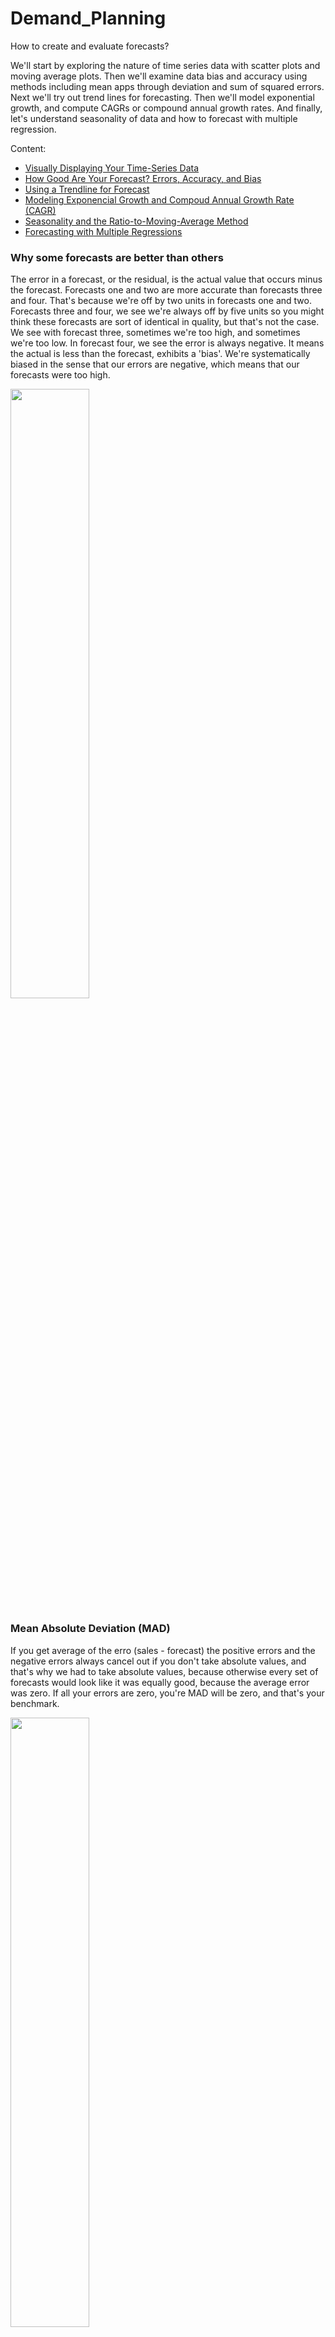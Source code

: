 # Demand_Planning
How to create and evaluate forecasts?

We'll start by exploring the nature of time series data with scatter plots and moving average plots. Then we'll examine data bias and accuracy using methods including mean apps through deviation and sum of squared errors. Next we'll try out trend lines for forecasting. Then we'll model exponential growth, and compute CAGRs or compound annual growth rates. And finally, let's understand seasonality of data and how to forecast with multiple regression.

Content:
- [Visually Displaying Your Time-Series Data](VisuallyDisplaying.md)
- [How Good Are Your Forecast? Errors, Accuracy, and Bias]()
- [Using a Trendline for Forecast]()
- [Modeling Exponencial Growth and Compoud Annual Growth Rate (CAGR)]()
- [Seasonality and the Ratio-to-Moving-Average Method]()
- [Forecasting with Multiple Regressions]()


### Why some forecasts are better than others
The error in a forecast, or the residual, is the actual value that occurs minus the forecast.
Forecasts one and two are more accurate than forecasts three and four. That's because we're off by two units in forecasts one and two. 
Forecasts three and four, we see we're always off by five units so you might think these forecasts are sort of identical in quality, but that's not the case. We see with forecast three, sometimes we're too high, and sometimes we're too low. 
In forecast four, we see the error is always negative. It means the actual is less than the forecast, exhibits a 'bias'. We're systematically biased in the sense that our errors are negative, which means that our forecasts were too high. 

<img src="https://github.com/IgorTraspadini/Demand_Planning/assets/126266157/eef051ba-0305-438a-9988-57a8f302751c" width=50%>

### Mean Absolute Deviation (MAD)
If you get average of the erro (sales - forecast) the positive errors and the negative errors always cancel out if you don't take absolute values, and that's why we had to take absolute values, because otherwise every set of forecasts would look like it was equally good, because the average error was zero. If all your errors are zero, you're MAD will be zero, and that's your benchmark.

<img src="https://github.com/IgorTraspadini/Demand_Planning/assets/126266157/91c79b69-94c2-490f-8d7b-87bbbac13ca8" width=50%>

### Mean Absolute Percentage Error (MAPE)
Percentage error is the actual value of the series minus the forecasted value, divided by the actual value, and then the MAPE is the average of the absolute percentage errors. 
Now the question is, which of these series are doing a better job of forecasting? The forecast from series one or the forecast from series two in terms of accuracy. 
Well this is trickier than you might think. So let's look at the forecast MAD for each series. The MEAN absolute deviation for series one is three units. We're off by an average of three units. The MEAN absolute deviation for the forecast for series two is ten. So we're off by an average of ten units. So based on MAD, it looks like series two had worse forecast. Or series one had better forecast. But that's probably not really the way things are. Let's look at the percentage error, which is what most people in the business world use to measure their forecasts. So if you look at series one, we're off around ten percent per month. If you look at series two we're off about three percent per month. So we're much better off from percentage error standpoint in forecasting series two. Because you have to look at the size of your error, relative to what your forecasting. And you can see from series two we're up by only three percent, which is much better than ten percent. Even though the absolute average error is higher, the percentage error is lower.

<img src="https://github.com/IgorTraspadini/Demand_Planning/assets/126266157/88cf2297-0dad-4ba5-8ead-ebaad416e60e" width=50%>

### Sum of Squared Errors (SSE)
The definition is very simple, you simply compute the error for each observation which is actual minus predicted or forecasted, and then you square those errors and add them up. The purpose of squaring the errors is basically negative errors count the same as positive errors and don't cancel out. 
For all three of these measures of forecast accuracy, the MAD, the MAPE, and the SSE, lower is better, higher is worse.

<img src="https://github.com/IgorTraspadini/Demand_Planning/assets/126266157/a902aacd-1bb3-424d-bb84-488fc7ba271a" width=50%>

### Forecast Bias
When you think of the word bais, you probably think of the word prejudice. But essentially, bias in the forecasting world means your forecasts are either systematically too high, or systematically too low. So how do we determine if forecasts are biased? Bais is, are you sort of off too far in one direction or the other? Basically you compute, for every observation, the actual value divided by the forecast minus one. And if you average those numbers and they're close to zero, that would mean that your forecasts are not biased upward or downward. 
In forecast two they're all negative. What does that mean? The actual sales was less than the forecast in every case. Some of the time, actual sales should be higher than the forecast, and some of the time actual sales should be lower than a forecast. You can see we have more serious bias in forecast two than we have in forecast one.

<img src="https://github.com/IgorTraspadini/Demand_Planning/assets/126266157/94898153-55f0-4965-a1fd-aeaa9ade55d9" width=50%>
